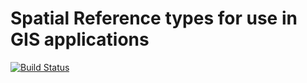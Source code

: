 # Spatial Reference types for use in GIS applications

[![Build Status](https://travis-ci.org/meteogrid/spatial-reference.svg?branch=master)](https://travis-ci.org/meteogrid/spatial-reference)
